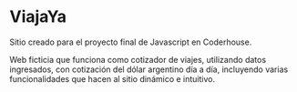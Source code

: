 # ViajaYa

Sitio creado para el proyecto final de Javascript en Coderhouse.

Web ficticia que funciona como cotizador de viajes, utilizando datos ingresados, con cotización del dólar argentino día a día, incluyendo varias funcionalidades que hacen al sitio dinámico e intuitivo.
